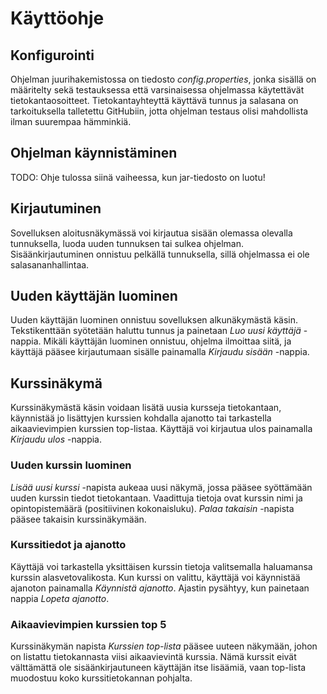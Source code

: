 # Käyttöohje
## Konfigurointi
Ohjelman juurihakemistossa on tiedosto _config.properties_, jonka sisällä on määritelty sekä testauksessa että varsinaisessa ohjelmassa käytettävät tietokantaosoitteet. Tietokantayhteyttä käyttävä tunnus ja salasana on tarkoituksella talletettu GitHubiin, jotta ohjelman testaus olisi mahdollista ilman suurempaa hämminkiä.
## Ohjelman käynnistäminen
TODO: Ohje tulossa siinä vaiheessa, kun jar-tiedosto on luotu!
## Kirjautuminen
Sovelluksen aloitusnäkymässä voi kirjautua sisään olemassa olevalla tunnuksella, luoda uuden tunnuksen tai sulkea ohjelman. Sisäänkirjautuminen onnistuu pelkällä tunnuksella, sillä ohjelmassa ei ole salasananhallintaa.
## Uuden käyttäjän luominen
Uuden käyttäjän luominen onnistuu sovelluksen alkunäkymästä käsin. Tekstikenttään syötetään haluttu tunnus ja painetaan _Luo uusi käyttäjä_ -nappia. Mikäli käyttäjän luominen onnistuu, ohjelma ilmoittaa siitä, ja käyttäjä pääsee kirjautumaan sisälle painamalla _Kirjaudu sisään_ -nappia.
## Kurssinäkymä
Kurssinäkymästä käsin voidaan lisätä uusia kursseja tietokantaan, käynnistää jo lisättyjen kurssien kohdalla ajanotto tai tarkastella aikaavievimpien kurssien top-listaa. Käyttäjä voi kirjautua ulos painamalla _Kirjaudu ulos_ -nappia.
### Uuden kurssin luominen
_Lisää uusi kurssi_ -napista aukeaa uusi näkymä, jossa pääsee syöttämään uuden kurssin tiedot tietokantaan. Vaadittuja tietoja ovat kurssin nimi ja opintopistemäärä (positiivinen kokonaisluku). _Palaa takaisin_ -napista pääsee takaisin kurssinäkymään.
### Kurssitiedot ja ajanotto
Käyttäjä voi tarkastella yksittäisen kurssin tietoja valitsemalla haluamansa kurssin alasvetovalikosta. Kun kurssi on valittu, käyttäjä voi käynnistää ajanoton painamalla _Käynnistä ajanotto_. Ajastin pysähtyy, kun painetaan nappia _Lopeta ajanotto_.
### Aikaavievimpien kurssien top 5
Kurssinäkymän napista _Kurssien top-lista_ pääsee uuteen näkymään, johon on listattu tietokannasta viisi aikaavievintä kurssia. Nämä kurssit eivät välttämättä ole sisäänkirjautuneen käyttäjän itse lisäämiä, vaan top-lista muodostuu koko kurssitietokannan pohjalta.
